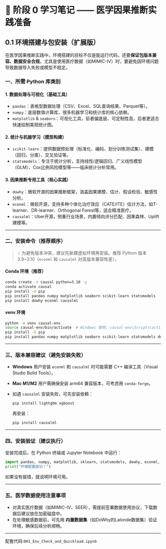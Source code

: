 # 📓 阶段 0 学习笔记 —— 医学因果推断实践准备

## 0.1 环境搭建与包安装（扩展版）

在医学因果推断实践中，环境搭建的目标不仅是能运行代码，还要**保证包版本兼容、数据安全合规**，尤其是使用医疗数据（如MIMIC-IV）时，要避免因环境问题导致数据导入失败或模型不稳定。

### 一、所需 Python 库类别

#### 1. **数据处理与可视化**（基础工具）

* `pandas`：表格型数据处理（CSV、Excel、SQL查询结果、Parquet等）。
* `numpy`：底层数值计算库，很多机器学习和统计库的核心依赖。
* `matplotlib` & `seaborn`：可视化工具，前者偏底层、可定制性高，后者更适合快速绘制美观统计图。

#### 2. **统计与机器学习**（模型构建）

* `scikit-learn`：提供数据预处理（标准化、编码、划分训练测试集）、建模（回归、分类）、交叉验证等。
* `statsmodels`：专注于统计分析，支持线性/逻辑回归、广义线性模型（GLM）、Cox比例风险模型等——临床统计分析常用。

#### 3. **因果推断专用工具**（核心实践）

* `dowhy`：微软开源的因果推断框架，涵盖因果建模、估计、假设检验、敏感性分析。
* `econml`：微软开源，支持多种个体化治疗效应（CATE/ITE）估计方法，如T-learner、DR-learner、Orthogonal Forest等，适合精准医疗。
* `causalml`：Uber开源，侧重行业场景，内置倾向评分匹配、因果森林、Uplift建模等。

---

### 二、安装命令（推荐顺序）

> 💡 为避免版本冲突，建议先新建虚拟环境再安装。推荐 Python 版本 3.9\~3.10（`econml` 和 `causalml` 对高版本兼容性差）。

#### **Conda 环境（推荐）**

```bash
conda create -n causal python=3.10 -y
conda activate causal
pip install -U pip
pip install pandas numpy matplotlib seaborn scikit-learn statsmodels
pip install dowhy econml causalml
```

#### **venv 环境**

```bash
python -m venv causal-env
source causal-env/bin/activate  # Windows 使用: causal-env\Scripts\activate
pip install -U pip
pip install pandas numpy matplotlib seaborn scikit-learn statsmodels dowhy econml causalml
```

---

### 三、版本兼容建议（避免安装失败）

* **Windows** 用户安装 `econml` 和 `causalml` 时可能需要 C++ 编译工具（Visual Studio Build Tools）。
* **Mac M1/M2** 用户需确保安装 arm64 兼容版本，可考虑用 `conda-forge`。
* 如遇 `causalml` 安装失败，可先安装依赖：

  ```bash
  pip install lightgbm xgboost
  ```

  再安装：

  ```bash
  pip install causalml
  ```

---

### 四、安装验证（建议执行）

安装完成后，在 Python 终端或 Jupyter Notebook 中运行：

```python
import pandas, numpy, matplotlib, sklearn, statsmodels, dowhy, econml, causalml
print("环境配置成功！")
```

如果没有报错，就说明环境可用。

---

### 五、医学数据使用注意事项

* 对真实医疗数据（如MIMIC-IV、SEER），需提前签署数据使用协议，下载数据后建议放在加密磁盘中。
* 在处理敏感数据前，可先用 **内置数据集**（如DoWhy的Lalonde数据集）验证环境，确保后续分析顺畅。

---



配套代码:`001_Env_Check_and_Quickload.ipynb`
